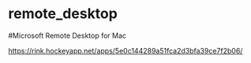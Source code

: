 # remote_desktop

#Microsoft Remote Desktop for Mac

https://rink.hockeyapp.net/apps/5e0c144289a51fca2d3bfa39ce7f2b06/
